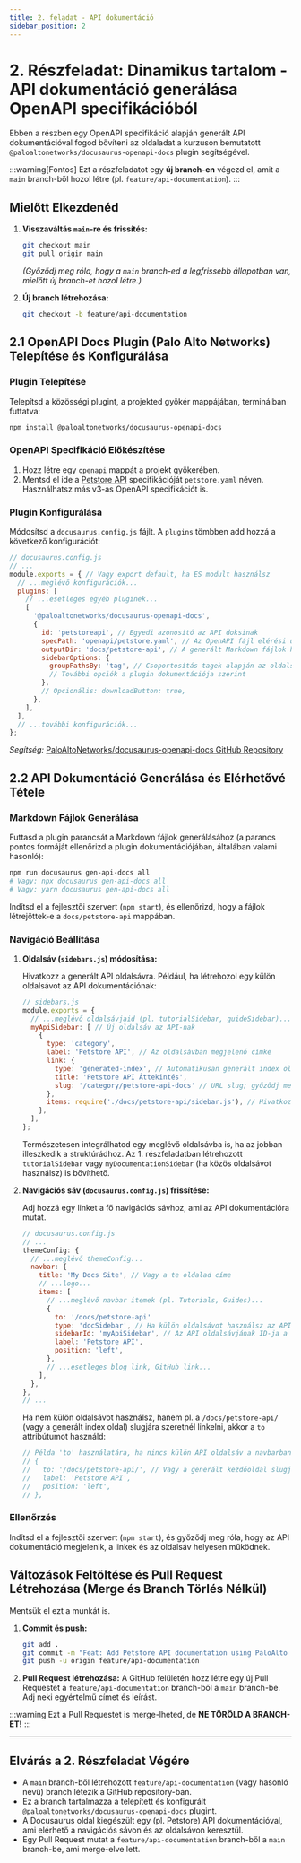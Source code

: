 ```yaml
---
title: 2. feladat - API dokumentáció
sidebar_position: 2
---
```


# 2. Részfeladat: Dinamikus tartalom - API dokumentáció generálása OpenAPI specifikációból

Ebben a részben egy OpenAPI specifikáció alapján generált API dokumentációval fogod bővíteni az oldaladat a kurzuson bemutatott `@paloaltonetworks/docusaurus-openapi-docs` plugin segítségével.

:::warning[Fontos]
Ezt a részfeladatot egy **új branch-en** végezd el, amit a `main` branch-ből hozol létre (pl. `feature/api-documentation`).
:::

## Mielőtt Elkezdenéd

1.  **Visszaváltás `main`-re és frissítés:**
    ```bash
    git checkout main
    git pull origin main
    ```
    *(Győződj meg róla, hogy a `main` branch-ed a legfrissebb állapotban van, mielőtt új branch-et hozol létre.)*

2.  **Új branch létrehozása:**
    ```bash
    git checkout -b feature/api-documentation
    ```

## 2.1 OpenAPI Docs Plugin (Palo Alto Networks) Telepítése és Konfigurálása

### Plugin Telepítése

Telepítsd a közösségi plugint, a projekted gyökér mappájában, terminálban futtatva:

```bash
npm install @paloaltonetworks/docusaurus-openapi-docs
```

### OpenAPI Specifikáció Előkészítése

1.  Hozz létre egy `openapi` mappát a projekt gyökerében.
1.  Mentsd el ide a [Petstore API](https://petstore3.swagger.io/openapi.yaml) specifikációját `petstore.yaml` néven. Használhatsz más v3-as OpenAPI specifikációt is.

### Plugin Konfigurálása

Módosítsd a `docusaurus.config.js` fájlt. A `plugins` tömbben add hozzá a következő konfigurációt:

```javascript
// docusaurus.config.js
// ...
module.exports = { // Vagy export default, ha ES modult használsz
  // ...meglévő konfigurációk...
  plugins: [
    // ...esetleges egyéb pluginek...
    [
      '@paloaltonetworks/docusaurus-openapi-docs',
      {
        id: 'petstoreapi', // Egyedi azonosító az API doksinak
        specPath: 'openapi/petstore.yaml', // Az OpenAPI fájl elérési útja
        outputDir: 'docs/petstore-api', // A generált Markdown fájlok helye
        sidebarOptions: {
          groupPathsBy: 'tag', // Csoportosítás tagek alapján az oldalsávban
          // További opciók a plugin dokumentációja szerint
        },
        // Opcionális: downloadButton: true,
      },
    ],
  ],
  // ...további konfigurációk...
};
```

*Segítség:* [PaloAltoNetworks/docusaurus-openapi-docs GitHub Repository](https://github.com/PaloAltoNetworks/docusaurus-openapi-docs)

## 2.2 API Dokumentáció Generálása és Elérhetővé Tétele

### Markdown Fájlok Generálása

Futtasd a plugin parancsát a Markdown fájlok generálásához (a parancs pontos formáját ellenőrizd a plugin dokumentációjában, általában valami hasonló):

```bash
npm run docusaurus gen-api-docs all
# Vagy: npx docusaurus gen-api-docs all
# Vagy: yarn docusaurus gen-api-docs all
```

Indítsd el a fejlesztői szervert (`npm start`), és ellenőrizd, hogy a fájlok létrejöttek-e a `docs/petstore-api` mappában.

### Navigáció Beállítása

1.  **Oldalsáv (`sidebars.js`) módosítása:**

    Hivatkozz a generált API oldalsávra. Például, ha létrehozol egy külön oldalsávot az API dokumentációnak:

    ```javascript
    // sidebars.js
    module.exports = {
      // ...meglévő oldalsávjaid (pl. tutorialSidebar, guideSidebar)...
      myApiSidebar: [ // Új oldalsáv az API-nak
        {
          type: 'category',
          label: 'Petstore API', // Az oldalsávban megjelenő címke
          link: {
            type: 'generated-index', // Automatikusan generált index oldal a kategóriához
            title: 'Petstore API Áttekintés',
            slug: '/category/petstore-api-docs' // URL slug; győződj meg róla, hogy egyedi
          },
          items: require('./docs/petstore-api/sidebar.js'), // Hivatkozás a plugin által generált oldalsáv fájlra
        },
      ],
    };
    ```

    Természetesen integrálhatod egy meglévő oldalsávba is, ha az jobban illeszkedik a struktúrádhoz. Az 1. részfeladatban létrehozott `tutorialSidebar` vagy `myDocumentationSidebar` (ha közös oldalsávot használsz) is bővíthető.

1.  **Navigációs sáv (`docusaurus.config.js`) frissítése:**

    Adj hozzá egy linket a fő navigációs sávhoz, ami az API dokumentációra mutat.

    ```javascript
    // docusaurus.config.js
    // ...
    themeConfig: {
      // ...meglévő themeConfig...
      navbar: {
        title: 'My Docs Site', // Vagy a te oldalad címe
        // ...logo...
        items: [
          // ...meglévő navbar itemek (pl. Tutorials, Guides)...
          {
            to: '/docs/petstore-api'
            type: 'docSidebar', // Ha külön oldalsávot használsz az API-hoz
            sidebarId: 'myApiSidebar', // Az API oldalsávjának ID-ja a sidebars.js-ből
            label: 'Petstore API',
            position: 'left',
          },
          // ...esetleges blog link, GitHub link...
        ],
      },
    },
    // ...
    ```

    Ha nem külön oldalsávot használsz, hanem pl. a `/docs/petstore-api/` (vagy a generált index oldal) slugjára szeretnél linkelni, akkor a `to` attribútumot használd:

    ```javascript
    // Példa 'to' használatára, ha nincs külön API oldalsáv a navbarban:
    // {
    //   to: '/docs/petstore-api/', // Vagy a generált kezdőoldal slugja
    //   label: 'Petstore API',
    //   position: 'left',
    // },
    ```


### Ellenőrzés

Indítsd el a fejlesztői szervert (`npm start`), és győződj meg róla, hogy az API dokumentáció megjelenik, a linkek és az oldalsáv helyesen működnek.

## Változások Feltöltése és Pull Request Létrehozása (Merge és Branch Törlés Nélkül)

Mentsük el ezt a munkát is.

1.  **Commit és push:**
    ```bash
    git add .
    git commit -m "Feat: Add Petstore API documentation using PaloAlto plugin"
    git push -u origin feature/api-documentation
    ```

2.  **Pull Request létrehozása:** A GitHub felületén hozz létre egy új Pull Requestet a `feature/api-documentation` branch-ből a `main` branch-be. Adj neki egyértelmű címet és leírást.

:::warning
Ezt a Pull Requestet is merge-lheted, de **NE TÖRÖLD A BRANCH-ET!**
:::

___

## Elvárás a 2. Részfeladat Végére

* A `main` branch-ből létrehozott `feature/api-documentation` (vagy hasonló nevű) branch létezik a GitHub repository-ban.
* Ez a branch tartalmazza a telepített és konfigurált `@paloaltonetworks/docusaurus-openapi-docs` plugint.
* A Docusaurus oldal kiegészült egy (pl. Petstore) API dokumentációval, ami elérhető a navigációs sávon és az oldalsávon keresztül.
* Egy Pull Request mutat a `feature/api-documentation` branch-ből a `main` branch-be, ami merge-elve lett.

